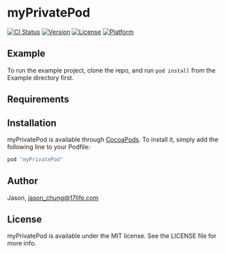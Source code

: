 # myPrivatePod

[![CI Status](http://img.shields.io/travis/Jason/myPrivatePod.svg?style=flat)](https://travis-ci.org/Jason/myPrivatePod)
[![Version](https://img.shields.io/cocoapods/v/myPrivatePod.svg?style=flat)](http://cocoapods.org/pods/myPrivatePod)
[![License](https://img.shields.io/cocoapods/l/myPrivatePod.svg?style=flat)](http://cocoapods.org/pods/myPrivatePod)
[![Platform](https://img.shields.io/cocoapods/p/myPrivatePod.svg?style=flat)](http://cocoapods.org/pods/myPrivatePod)

## Example

To run the example project, clone the repo, and run `pod install` from the Example directory first.

## Requirements

## Installation

myPrivatePod is available through [CocoaPods](http://cocoapods.org). To install
it, simply add the following line to your Podfile:

```ruby
pod "myPrivatePod"
```

## Author

Jason, jason_chung@17life.com

## License

myPrivatePod is available under the MIT license. See the LICENSE file for more info.
